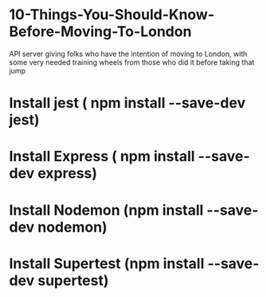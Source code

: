 # 10-Things-You-Should-Know-Before-Moving-To-London
API server giving folks who have the intention of moving to London, with some very needed training wheels from those who did it before taking that jump


# Install jest ( npm install --save-dev jest)
# Install Express ( npm install --save-dev express)

# Install Nodemon (npm install --save-dev nodemon)
# Install Supertest (npm install --save-dev supertest)


